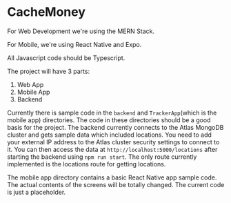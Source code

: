 # CacheMoney

For Web Development we're using the MERN Stack.

For Mobile, we're using React Native and Expo.

All Javascript code should be Typescript.

The project will have 3 parts:
1. Web App
2. Mobile App
3. Backend

Currently there is sample code in the `backend` and `TrackerApp`(which is the mobile app) directories. 
The code in these directories should be a good basis for the project.
The backend currently connects to the Atlas MongoDB cluster and gets sample data which included locations. You need to add your external IP address to the Atlas cluster security settings to connect to it.
You can then access the data at `http://localhost:5000/locations` after starting the backend using `npm run start`.
The only route currently implemented is the locations route for getting locations.

The mobile app directory contains a basic React Native app sample code. The actual contents of the screens will be totally changed. The current code is just a placeholder.